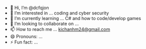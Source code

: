 - 👋 Hi, I’m @dcfqjon
- 👀 I’m interested in ... coding and cyber security
- 🌱 I’m currently learning ... C# and how to code/develop games
- 💞️ I’m looking to collaborate on ... 
- 📫 How to reach me ... kichanhm24@gmail.com
- 😄 Pronouns: ...
- ⚡ Fun fact: ...

<!---
dcfqjon/dcfqjon is a ✨ special ✨ repository because its `README.md` (this file) appears on your GitHub profile.
You can click the Preview link to take a look at your changes.
--->
